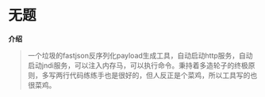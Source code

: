 # 无题

**介绍**

> 一个垃圾的fastjson反序列化payload生成工具，自动启动http服务，自动启动jndi服务，可以注入内存马，可以执行命令。秉持着多造轮子的终极原则，多写两行代码练练手也是很好的，但人反正是个菜鸡，所以工具写的也很菜鸡。

